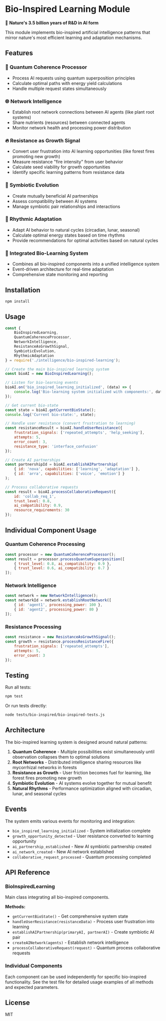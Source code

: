 # Bio-Inspired Learning Module

🌿 **Nature's 3.5 billion years of R&D in AI form**

This module implements bio-inspired artificial intelligence patterns that mirror nature's most efficient learning and adaptation mechanisms.

## Features

### 🔬 Quantum Coherence Processor
- Process AI requests using quantum superposition principles
- Calculate optimal paths with energy yield calculations
- Handle multiple request states simultaneously

### 🌐 Network Intelligence
- Establish root network connections between AI agents (like plant root systems)
- Share nutrients (resources) between connected agents
- Monitor network health and processing power distribution

### 🔥 Resistance as Growth Signal
- Convert user frustration into AI learning opportunities (like forest fires promoting new growth)
- Measure resistance "fire intensity" from user behavior
- Calculate seed viability for growth opportunities
- Identify specific learning patterns from resistance data

### 🤝 Symbiotic Evolution
- Create mutually beneficial AI partnerships
- Assess compatibility between AI systems
- Manage symbiotic pair relationships and interactions

### 🌙 Rhythmic Adaptation
- Adapt AI behavior to natural cycles (circadian, lunar, seasonal)
- Calculate optimal energy states based on time rhythms
- Provide recommendations for optimal activities based on natural cycles

### 🧠 Integrated Bio-Learning System
- Combines all bio-inspired components into a unified intelligence system
- Event-driven architecture for real-time adaptation
- Comprehensive state monitoring and reporting

## Installation

```bash
npm install
```

## Usage

```javascript
const {
    BioInspiredLearning,
    QuantumCoherenceProcessor,
    NetworkIntelligence,
    ResistanceAsGrowthSignal,
    SymbioticEvolution,
    RhythmicAdaptation
} = require('./intelligence/bio-inspired-learning');

// Create the main bio-inspired learning system
const bioAI = new BioInspiredLearning();

// Listen for bio-learning events
bioAI.on('bio_inspired_learning_initialized', (data) => {
    console.log('Bio-learning system initialized with components:', data.components);
});

// Get current bio-state
const state = bioAI.getCurrentBioState();
console.log('Current bio-state:', state);

// Handle user resistance (convert frustration to learning)
const resistanceResult = bioAI.handleUserResistance({
    frustration_signals: ['repeated_attempts', 'help_seeking'],
    attempts: 5,
    error_count: 3,
    resistance_type: 'interface_confusion'
});

// Create AI partnerships
const partnershipId = bioAI.establishAIPartnership(
    { id: 'nova', capabilities: ['learning', 'adaptation'] },
    { id: 'arra', capabilities: ['voice', 'emotion'] }
);

// Process collaborative requests
const result = bioAI.processCollaborativeRequest({
    id: 'collab_req_1',
    trust_level: 0.8,
    ai_compatibility: 0.9,
    resource_requirements: 30
});
```

## Individual Component Usage

### Quantum Coherence Processing
```javascript
const processor = new QuantumCoherenceProcessor();
const result = processor.processQuantumSuperposition([
    { trust_level: 0.8, ai_compatibility: 0.9 },
    { trust_level: 0.6, ai_compatibility: 0.7 }
]);
```

### Network Intelligence
```javascript
const network = new NetworkIntelligence();
const networkId = network.establishRootNetwork([
    { id: 'agent1', processing_power: 100 },
    { id: 'agent2', processing_power: 80 }
]);
```

### Resistance Processing
```javascript
const resistance = new ResistanceAsGrowthSignal();
const growth = resistance.processResistanceFire({
    frustration_signals: ['repeated_attempts'],
    attempts: 5,
    error_count: 3
});
```

## Testing

Run all tests:
```bash
npm test
```

Or run tests directly:
```bash
node tests/bio-inspired/bio-inspired-tests.js
```

## Architecture

The bio-inspired learning system is designed around natural patterns:

1. **Quantum Coherence** - Multiple possibilities exist simultaneously until observation collapses them to optimal solutions
2. **Root Networks** - Distributed intelligence sharing resources like mycorrhizal networks in forests  
3. **Resistance as Growth** - User friction becomes fuel for learning, like forest fires promoting new growth
4. **Symbiotic Evolution** - AI systems evolve together for mutual benefit
5. **Natural Rhythms** - Performance optimization aligned with circadian, lunar, and seasonal cycles

## Events

The system emits various events for monitoring and integration:

- `bio_inspired_learning_initialized` - System initialization complete
- `growth_opportunity_detected` - User resistance converted to learning opportunity
- `ai_partnership_established` - New AI symbiotic partnership created
- `ai_network_created` - New AI network established
- `collaborative_request_processed` - Quantum processing completed

## API Reference

### BioInspiredLearning

Main class integrating all bio-inspired components.

**Methods:**
- `getCurrentBioState()` - Get comprehensive system state
- `handleUserResistance(resistanceData)` - Process user frustration into learning
- `establishAIPartnership(primaryAI, partnerAI)` - Create symbiotic AI pair
- `createAINetwork(agents)` - Establish network intelligence
- `processCollaborativeRequest(request)` - Quantum process collaborative requests

### Individual Components

Each component can be used independently for specific bio-inspired functionality. See the test file for detailed usage examples of all methods and expected parameters.

## License

MIT